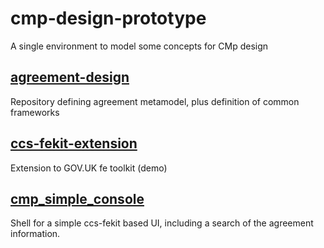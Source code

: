 # cmp-design-prototype
A single environment to model some concepts for CMp design

## [agreement-design](agreement-design/README.md) 
Repository defining agreement metamodel, plus definition of common frameworks

## [ccs-fekit-extension](ccs-fekit-extension)
Extension to GOV.UK fe toolkit (demo)

## [cmp_simple_console](cmp_simple_console)
Shell for a simple ccs-fekit based UI, including a search of the agreement information. 
